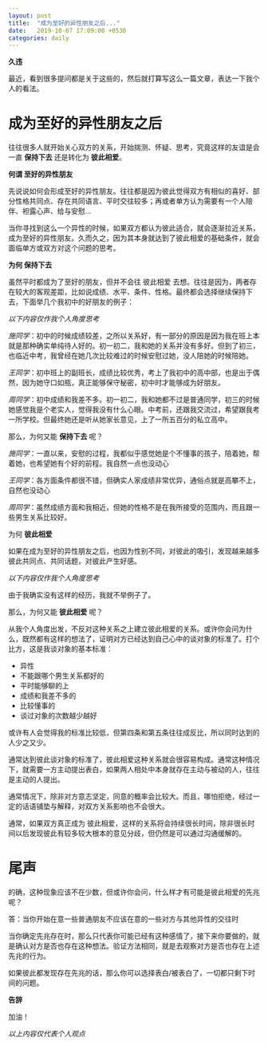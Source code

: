 ```yaml
---
layout: post
title:  "成为至好的异性朋友之后..."
date:   2019-10-07 17:09:00 +0530
categories: daily
---
```

**久违**

最近，看到很多提问都是关于这些的，然后就打算写这么一篇文章，表达一下我个人的看法。

成为至好的异性朋友之后
=================
往往很多人就开始关心双方的关系，开始揣测、怀疑、思考，究竟这样的友谊是会一直 **保持下去** 还是转化为 **彼此相爱**。

**何谓 至好的异性朋友**

先说说如何会形成至好的异性朋友。往往都是因为彼此觉得双方有相似的喜好、部分性格共同点、存在共同语言、平时交往较多；再或者单方认为需要有一个人陪伴、袒露心声、给与安慰...

当你寻找到这么一个异性的时候，如果双方都认为彼此适合，就会逐渐拉近关系，成为至好的异性朋友。久而久之，因为其本身就达到了彼此相爱的基础条件，就会面临单方或双方对这个问题的思考。

**为何 保持下去**

虽然平时都成为了至好的朋友，但并不会往 彼此相爱 去想。往往是因为，两者存在较大的客观差距，比如说成绩、水平、条件、性格。最终都会选择继续保持下去，下面举几个我初中的好朋友的例子：

*以下内容仅作我个人角度思考*

*施同学*：初中的时候成绩较差，之所以关系好，有一部分的原因是因为我在班上本就是那种确实单纯待人好的。初一初二，我和她的关系并没有多好。但到了初三，也临近中考，我曾经在她几次比较难过的时候安慰过她，没人陪她的时候陪她。

*王同学*：初中班上的副班长，成绩比较优秀，考上了我初中的高中部，也是出于偶然，因为她守口如瓶，真正能够保守秘密，初中时才能够成为好朋友。

*周同学*：初中成绩和我差不多。初一初二，我和她都不过是普通同学，初三的时候她感觉我是个老实人，觉得我没有什么心眼。中考前，还跟我交流过，希望跟我考一所学校。但最终她还是听从她家长意见，上了一所五百分的私立高中。

那么，为何又能 **保持下去** 呢？

*施同学*：一直以来，安慰的过程，我都似乎感觉她是个不懂事的孩子，陪着她，帮着她，也希望她有个好的前程。我自然一点也没动心

*王同学*：各方面条件都很不错，但确实人家成绩非常优异，通俗点就是高攀不上，自然也没动心

*周同学*：虽然成绩方面和我相近，但她的性格不是在我所接受的范围内，而且跟一些男生关系比较好。

为何 **彼此相爱**

如果在成为至好的异性朋友之后，也因为性别不同，对彼此的吸引，发现越来越多彼此共同点、共同话题，对彼此产生好感。

*以下内容仅作我个人角度思考*

由于我确实没有这样的经历，我就不举例子了。

那么，为何又能 **彼此相爱** 呢？

从我个人角度出发，不反对这种关系之上建立彼此相爱的关系。或许你会问为什么，既然都有这样的想法了，证明对方已经达到自己心中的谈对象的标准了。打个比方，这是我谈对象的基本标准：

* 异性
* 不能跟哪个男生关系都好的
* 平时能够聊的上
* 成绩和我差不多的
* 比较懂事的
* 谈过对象的次数越少越好

或许有人会觉得我的标准比较低，但第四条和第五条往往成反比，所以同时达到的人少之又少。

通常达到彼此谈对象的标准了，彼此相爱这种关系就会很容易构成。通常这种情况下，就需要一方主动提出表白，如果两人相处中本身就存在主动与被动的人，往往是主动的人提出。

通常情况下，除非对方意志坚定，同意的概率会比较大。而且，哪怕拒绝，经过一定的话语铺垫与解释，对双方关系影响也不会很大。

通常，如果双方真正成为 彼此相爱，这样的关系将会持续很长时间，除非很长时间以后发现彼此有较多较大根本的意见分歧，但仍然是可以通过沟通缓解的。

尾声
=================
的确，这种现象应该不在少数，但或许你会问，什么样才有可能是彼此相爱的先兆呢？

答：当你开始在意一些普通朋友不应该在意的一些对方与其他异性的交往时

当你确定先兆存在时，那么只代表你可能已经有这种感情了，接下来你要做的，就是确认对方是否也存在这种想法。验证方法相同，就是去观察对方是否也存在上述先兆的行为。

如果彼此都发现存在先兆的话，那么你可以选择表白/被表白了，一切都只剩下时间的问题。

**告辞**

加油！

*以上内容仅代表个人观点*